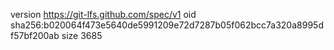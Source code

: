 version https://git-lfs.github.com/spec/v1
oid sha256:b020064f473e5640de5991209e72d7287b05f062bcc7a320a8995df57bf200ab
size 3685
